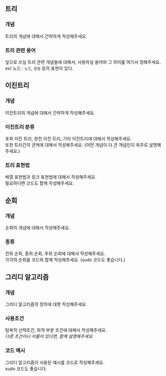 ## 트리

### 개념
트리의 개념에 대해서 간략하게 작성해주세요.

### 트리 관련 용어
앞으로 쓰실 트리 관련 개념들에 대해서, 사용하실 용어와 그 의미를 여기서 정해주세요.  
ex) 노드 : `노드`, `정점` 등의 표현이 있다.   
## 이진트리

### 개념
이진트리의 개념에 대해서 간략하게 작성해주세요.  
### 이진트리 분류
포화 이진 트리, 완전 이진 트리, 기타 이진트리에 대해서 작성해주세요.  
또한 트리간의 관계에 대해서 작성해주세요. (어떤 개념이 더 큰 개념인지 위주로 설명해주세요.)  
### 트리 표현법
배열 표현법과 링크 표현법에 대해서 작성해주세요.  
필요하다면 코드도 함께 작성해주세요.
## 순회

### 개념
순회의 개념에 대해서 작성해주세요.  
### 종류
전위 순회, 중위 순회, 후위 순회에 대해서 작성해주세요.  
각각의 순회를 코드와 함께 작성해주세요. (sudo 코드도 좋습니다.)  

## 그리디 알고리즘

### 개념
그리디 알고리즘의 정의에 대햇 작성해주세요.  
### 사용조건
탐욕적 선택조건, 최적 부분 조건에 대해서 작성해주세요.  
*다른 조건이나 이름이 있다면, 함께 설명해주세요.*
### 코드 예시
그리디 알고리즘이 사용된 예시를 코드로 작성해주세요.  
sudo 코드도 좋습니다.  
